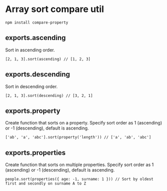 # Array sort compare util

```
npm install compare-property
```

## exports.ascending

Sort in ascending order.

```
[2, 1, 3].sort(ascending) // [1, 2, 3]
```

## exports.descending

Sort in descending order.

```
[2, 1, 3].sort(descending) // [3, 2, 1]
```

## exports.property

Create function that sorts on a property.
Specify sort order as 1 (ascending) or -1 (descending), default is ascending.

```
['ab', 'a', 'abc'].sort(property('length')) // ['a', 'ab', 'abc']
```

## exports.properties

Create function that sorts on multiple properties.
Specify sort order as 1 (ascending) or -1 (descending), default is ascending.

```
people.sort(properties({ age: -1, surname: 1 })) // Sort by oldest first and secondly on surname A to Z
```
